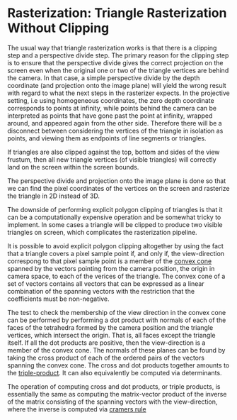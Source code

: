 # Rasterization: Triangle Rasterization Without Clipping

The usual way that triangle rasterization works is that there is a clipping step and a perspective divide step.
The primary reason for the clipping step is to ensure that the perspective divide gives the correct projection on the screen even when the original
one or two of the triangle vertices are behind the camera. In that case, a simple perspective divide by the depth coordinate (and projection onto the image plane) will 
yield the wrong result with regard to what the next steps in the rasterizer expects. In the projective setting, i.e using homogeneous coordinates, the zero depth coordinate
corresponds to points at infinity, while points behind the camera can be interpreted as points that have gone past the point at infinity, wrapped around, and appeared again
from the other side. Therefore there will be a disconnect between considering the vertices of the triangle in isolation as points, and viewing them as endpoints of line segments or triangles.

If triangles are also clipped against the top, bottom and sides of the view frustum, then all new triangle vertices (of visible triangles)
will correctly land on the screen within the screen bounds.

The perspective divide and projection onto the image plane is done so that we can find the pixel coordinates of the vertices on the screen and rasterize the triangle in 2D instead of 3D.

The downside of performing explicit polygon clipping of triangles is that it can be a computationally expensive operation and be somewhat tricky to implement.
In some cases a triangle will be clipped to produce two visible triangles on screen, which complicates the rasterization pipeline.

It is possible to avoid explicit polygon clipping altogether by using the fact that a triangle covers a pixel sample point if, and only if, the view-direction correspong to that
pixel sample point is a member of the [convex cone](https://en.wikipedia.org/wiki/Convex_cone) spanned by the vectors pointing from the camera position, the origin in camera space, to each of the verices of the triangle.
The convex cone of a set of vectors contains all vectors that can be expressed as a linear combination of the spanning vectors with the restriction that the coefficients must be non-negative.

The test to check the membership of the view direction in the convex cone can be performed by performing a dot product with normals of each of the faces of the
tetrahedra formed by the camera position and the triangle vertices, which intersect the origin. That is, all faces except the triangle itself.
If all the dot products are positive, then the view-direction is a member of the convex cone.
The normals of these planes can be found by taking the cross product of each of the ordered pairs of the vectors spanning the convex cone.
The cross and dot products together amounts to the [triple-product](https://en.wikipedia.org/wiki/Triple_product). It can also equivalently be computed via determinants.

The operation of computing cross and dot products, or triple products, is essentially the same as computing the matrix-vector product of the inverse of the matrix
consisting of the spanning vectors with the view-direction, where the inverse is computed via [cramers rule](https://en.wikipedia.org/wiki/Cramer%27s_rule)

